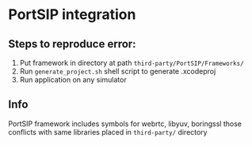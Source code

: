 # PortSIP integration

## Steps to reproduce error:

1. Put framework in directory at path `third-party/PortSIP/Frameworks/`
2. Run `generate_project.sh` shell script to generate .xcodeproj
3. Run application on any simulator

## Info

PortSIP framework includes symbols for webrtc, libyuv, boringssl those conflicts with same libraries placed in `third-party/` directory
